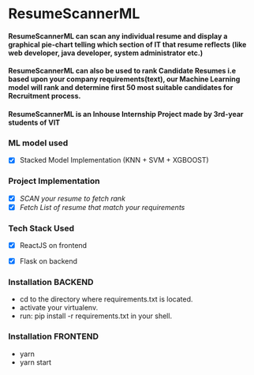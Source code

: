 # ResumeScannerML
#### ResumeScannerML can scan any individual resume and display a graphical pie-chart telling which section of IT that resume reflects (like web developer, java developer, system administrator etc.)

#### ResumeScannerML can also be used to rank Candidate Resumes i.e based upon your company requirements(text), our Machine Learning model will rank and determine first 50 most suitable candidates for Recruitment process.

#### ResumeScannerML is an Inhouse Internship Project made by 3rd-year students of VIT

### ML model used
 - [x] Stacked Model Implementation (KNN + SVM + XGBOOST)
 
### Project Implementation
 - [x] *SCAN your resume to fetch rank*
 - [x] *Fetch List of resume that match your requirements*

### Tech Stack Used
 - [x] ReactJS on frontend
 - [x] Flask on backend


### Installation BACKEND
 - cd to the directory where requirements.txt is located.
 - activate your virtualenv.
 - run: pip install -r requirements.txt in your shell.


### Installation FRONTEND
 - yarn 
 - yarn start



